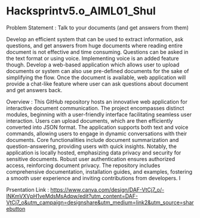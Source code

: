 # Hacksprintv5.o_AIML01_Shul

Problem Statement : Talk to your documents (and get answers from them)

Develop an efficient system that can be used to extract information, ask questions, and get answers from huge documents where reading entire document is not effective and time consuming. Questions can be asked in the text format or using voice. Implementing voice is an added feature though. Develop a web-based application which allows user to upload documents or system can also use pre-defined documents for the sake of simplifying the flow. Once the document is available, web application will provide a chat-like feature where user can ask questions about document and get answers back.

Overview : 
This GitHub repository hosts an innovative web application for interactive document communication. The project encompasses distinct modules, beginning with a user-friendly interface facilitating seamless user interaction. Users can upload documents, which are then efficiently converted into JSON format. The application supports both text and voice commands, allowing users to engage in dynamic conversations with their documents. Core functionalities include document summarization and question-answering, providing users with quick insights. Notably, the application is locally hosted, emphasizing data privacy and security for sensitive documents. Robust user authentication ensures authorized access, reinforcing document privacy. The repository includes comprehensive documentation, installation guides, and examples, fostering a smooth user experience and inviting contributions from developers.
I

Prsentation Link : https://www.canva.com/design/DAF-VtCj7_o/-lNKmVXVpH1veMdsMsAdpw/edit?utm_content=DAF-VtCj7_o&utm_campaign=designshare&utm_medium=link2&utm_source=sharebutton
